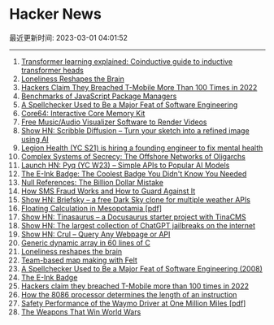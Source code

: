 # Hacker News

最近更新时间: 2023-03-01 04:01:52

--- 
1. [Transformer learning explained: Coinductive guide to inductive transformer heads](https://arxiv.org/abs/2302.01834) 
2. [Loneliness Reshapes the Brain](https://www.quantamagazine.org/how-loneliness-reshapes-the-brain-20230228/) 
3. [Hackers Claim They Breached T-Mobile More Than 100 Times in 2022](https://krebsonsecurity.com/2023/02/hackers-claim-they-breached-t-mobile-more-than-100-times-in-2022/) 
4. [Benchmarks of JavaScript Package Managers](https://pnpm.io/benchmarks) 
5. [A Spellchecker Used to Be a Major Feat of Software Engineering](https://prog21.dadgum.com/29.html) 
6. [Core64: Interactive Core Memory Kit](https://www.core64.io) 
7. [Free Music&#x2f;Audio Visualizer Software to Render Videos](https://github.com/s-a/sonic-sound-picture) 
8. [Show HN: Scribble Diffusion – Turn your sketch into a refined image using AI](https://scribblediffusion.com) 
9. [Legion Health (YC S21) is hiring a founding engineer to fix mental health](https://www.ycombinator.com/companies/legion-health/jobs/rYWoawE-founding-engineer-full-stack) 
10. [Complex Systems of Secrecy: The Offshore Networks of Oligarchs](https://academic.oup.com/pnasnexus/advance-article/doi/10.1093/pnasnexus/pgad051/7059318) 
11. [Launch HN: Pyq (YC W23) – Simple APIs to Popular AI Models](https://news.ycombinator.com/item?id=34971883) 
12. [The E-Ink Badge: The Coolest Badge You Didn&#x27;t Know You Needed](https://census.dev/blog/diy-e-ink-badge) 
13. [Null References: The Billion Dollar Mistake](https://www.infoq.com/presentations/Null-References-The-Billion-Dollar-Mistake-Tony-Hoare/) 
14. [How SMS Fraud Works and How to Guard Against It](https://apuchitnis.substack.com/p/how-sms-fraud-works-and-how-to-guard-against-it) 
15. [Show HN: Briefsky – a free Dark Sky clone for multiple weather APIs](https://briefsky.app/) 
16. [Floating Calculation in Mesopotamia [pdf]](https://arxiv.org/abs/2302.13607) 
17. [Show HN: Tinasaurus – a Docusaurus starter project with TinaCMS](https://github.com/tinacms/tinasaurus) 
18. [Show HN: The largest collection of ChatGPT jailbreaks on the internet](https://www.jailbreakchat.com) 
19. [Show HN: Crul – Query Any Webpage or API](https://www.crul.com/) 
20. [Generic dynamic array in 60 lines of C](https://gist.github.com/nicebyte/86bd1f119d3ff5c8da06bc2fd59ad668) 
21. [Loneliness reshapes the brain](https://www.quantamagazine.org/how-loneliness-reshapes-the-brain-20230228/) 
22. [Team-based map making with Felt](https://felt.com/blog/felt-reaches-1-0-now-ready-for-teams) 
23. [A Spellchecker Used to Be a Major Feat of Software Engineering (2008)](https://prog21.dadgum.com/29.html) 
24. [The E-Ink Badge](https://census.dev/blog/diy-e-ink-badge) 
25. [Hackers claim they breached T-Mobile more than 100 times in 2022](https://krebsonsecurity.com/2023/02/hackers-claim-they-breached-t-mobile-more-than-100-times-in-2022/) 
26. [How the 8086 processor determines the length of an instruction](https://www.righto.com/2023/02/how-8086-processor-determines-length-of.html) 
27. [Safety Performance of the Waymo Driver at One Million Miles [pdf]](https://storage.googleapis.com/waymo-uploads/files/documents/safety/Safety%20Performance%20of%20Waymo%20RO%20at%201M%20miles.pdf) 
28. [The Weapons That Win World Wars](https://austinvernon.site/blog/peerwareconomics.html) 
